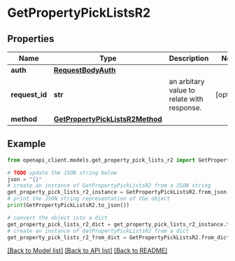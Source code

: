 # GetPropertyPickListsR2


## Properties

Name | Type | Description | Notes
------------ | ------------- | ------------- | -------------
**auth** | [**RequestBodyAuth**](RequestBodyAuth.md) |  | 
**request_id** | **str** | an arbitary value to relate with response. | [optional] 
**method** | [**GetPropertyPickListsR2Method**](GetPropertyPickListsR2Method.md) |  | 

## Example

```python
from openapi_client.models.get_property_pick_lists_r2 import GetPropertyPickListsR2

# TODO update the JSON string below
json = "{}"
# create an instance of GetPropertyPickListsR2 from a JSON string
get_property_pick_lists_r2_instance = GetPropertyPickListsR2.from_json(json)
# print the JSON string representation of the object
print(GetPropertyPickListsR2.to_json())

# convert the object into a dict
get_property_pick_lists_r2_dict = get_property_pick_lists_r2_instance.to_dict()
# create an instance of GetPropertyPickListsR2 from a dict
get_property_pick_lists_r2_from_dict = GetPropertyPickListsR2.from_dict(get_property_pick_lists_r2_dict)
```
[[Back to Model list]](../README.md#documentation-for-models) [[Back to API list]](../README.md#documentation-for-api-endpoints) [[Back to README]](../README.md)


